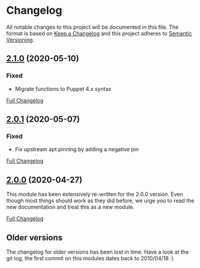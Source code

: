 # Changelog

All notable changes to this project will be documented in this file. The format
is based on [Keep a Changelog](http://keepachangelog.com/en/1.0.0/) and this
project adheres to [Semantic Versioning](http://semver.org).

## [2.1.0](https://gitlab.com/shared-puppet-modules-group/tor/-/tags/2.1.0) (2020-05-10)

### Fixed

- Migrate functions to Puppet 4.x syntax

[Full Changelog](https://gitlab.com/shared-puppet-modules-group/tor/-/compare/2.0.1...2.1.0)

## [2.0.1](https://gitlab.com/shared-puppet-modules-group/tor/-/tags/2.0.1) (2020-05-07)

### Fixed

- Fix upstream apt pinning by adding a negative pin

[Full Changelog](https://gitlab.com/shared-puppet-modules-group/tor/-/compare/2.0.0...2.0.1)

## [2.0.0](https://gitlab.com/shared-puppet-modules-group/tor/-/tags/2.0.0) (2020-04-27)

This module has been extensively re-written for the 2.0.0 version. Even though
most things should work as they did before, we urge you to read the new
documentation and treat this as a new module.

[Full Changelog](https://gitlab.com/shared-puppet-modules-group/tor/-/compare/1.1.0...2.0.0)

## Older versions

The changelog for older versions has been lost in time. Have a look at the git
log, the first commit on this modules dates back to 2010/04/18 :)
